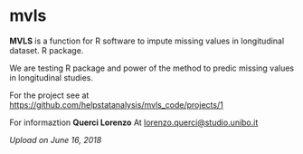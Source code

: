 # mvls
**MVLS** is a function for R software to impute missing values in longitudinal dataset. R package. 

We are testing R package and power of the method to predic missing values in longitudinal studies.

For the project see at https://github.com/helpstatanalysis/mvls_code/projects/1

For informaztion **Querci Lorenzo** At lorenzo.querci@studio.unibo.it

*Upload on June 16, 2018*
